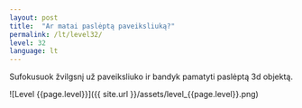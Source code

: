 ```yaml
---
layout: post
title:  "Ar matai paslėptą paveiksliuką?"
permalink: /lt/level32/
level: 32
language: lt
---
```

Sufokusuok žvilgsnį už paveiksliuko ir bandyk pamatyti paslėptą 3d objektą.

![Level {{page.level}}]({{ site.url }}/assets/level_{{page.level}}.png)